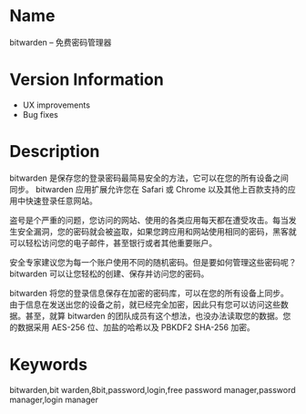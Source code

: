 # Name

bitwarden – 免费密码管理器

# Version Information

- UX improvements
- Bug fixes

# Description

bitwarden 是保存您的登录密码最简易安全的方法，它可以在您的所有设备之间同步。 bitwarden 应用扩展允许您在 Safari 或 Chrome  以及其他上百款支持的应用中快速登录任意网站。

盗号是个严重的问题，您访问的网站、使用的各类应用每天都在遭受攻击。每当发生安全漏洞，您的密码就会被盗取，如果您跨应用和网站使用相同的密码，黑客就可以轻松访问您的电子邮件，甚至银行或者其他重要账户。

安全专家建议您为每一个账户使用不同的随机密码。但是要如何管理这些密码呢？ bitwarden 可以让您轻松的创建、保存并访问您的密码。

bitwarden 将您的登录信息保存在加密的密码库，可以在您的所有设备上同步。由于信息在发送出您的设备之前，就已经完全加密，因此只有您可以访问这些数据。甚至，就算 bitwarden 的团队成员有这个想法，也没办法读取您的数据。您的数据采用 AES-256 位、加盐的哈希以及 PBKDF2 SHA-256 加密。

# Keywords

bitwarden,bit warden,8bit,password,login,free password manager,password manager,login manager
